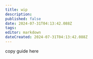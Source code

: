 ```yaml
---
title: wip
description: 
published: false
date: 2024-07-31T04:13:42.088Z
tags: 
editor: markdown
dateCreated: 2024-07-31T04:13:42.088Z
---
```


copy guide here